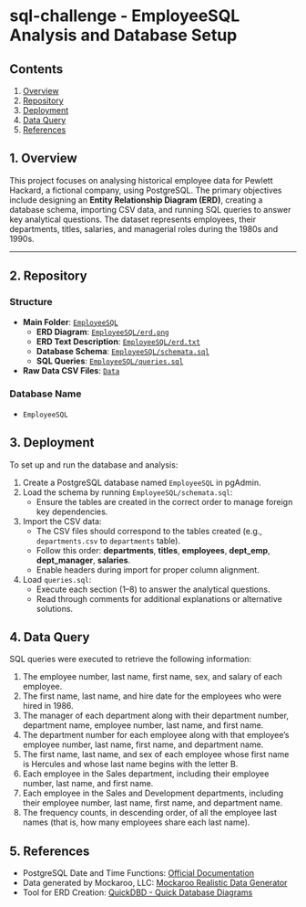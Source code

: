 # sql-challenge - EmployeeSQL Analysis and Database Setup

## Contents
1. [Overview](#1-overview)  
2. [Repository](#2-repository)  
3. [Deployment](#3-deployment)  
4. [Data Query](#4-data-query)  
5. [References](#5-references)  


## 1. Overview
This project focuses on analysing historical employee data for Pewlett Hackard, a fictional company, using PostgreSQL. The primary objectives include designing an **Entity Relationship Diagram (ERD)**, creating a database schema, importing CSV data, and running SQL queries to answer key analytical questions. The dataset represents employees, their departments, titles, salaries, and managerial roles during the 1980s and 1990s.

---

## 2. Repository

### Structure
- **Main Folder**: [`EmployeeSQL`](EmployeeSQL)  
  - **ERD Diagram**: [`EmployeeSQL/erd.png`](EmployeeSQL/erd.png)
  - **ERD Text Description**: [`EmployeeSQL/erd.txt`](EmployeeSQL/erd.txt)
  - **Database Schema**: [`EmployeeSQL/schemata.sql`](EmployeeSQL/schemata.sql)
  - **SQL Queries**: [`EmployeeSQL/queries.sql`](EmployeeSQL/queries.sql)
- **Raw Data CSV Files**: [`Data`](Data)

### Database Name
- `EmployeeSQL`


## 3. Deployment
To set up and run the database and analysis:
1. Create a PostgreSQL database named `EmployeeSQL` in pgAdmin.
2. Load the schema by running `EmployeeSQL/schemata.sql`:
   - Ensure the tables are created in the correct order to manage foreign key dependencies.
3. Import the CSV data:
   - The CSV files should correspond to the tables created (e.g., `departments.csv` to `departments` table).
   - Follow this order: **departments**, **titles**, **employees**, **dept_emp**, **dept_manager**, **salaries**.
   - Enable headers during import for proper column alignment.
4. Load `queries.sql`:
   - Execute each section (1–8) to answer the analytical questions.
   - Read through comments for additional explanations or alternative solutions.


## 4. Data Query
SQL queries were executed to retrieve the following information:
1. The employee number, last name, first name, sex, and salary of each employee.
2. The first name, last name, and hire date for the employees who were hired in 1986.
3. The manager of each department along with their department number, department name, employee number, last name, and first name.
4. The department number for each employee along with that employee’s employee number, last name, first name, and department name.
5. The first name, last name, and sex of each employee whose first name is Hercules and whose last name begins with the letter B.
6. Each employee in the Sales department, including their employee number, last name, and first name.
7. Each employee in the Sales and Development departments, including their employee number, last name, first name, and department name.
8. The frequency counts, in descending order, of all the employee last names (that is, how many employees share each last name).


## 5. References
- PostgreSQL Date and Time Functions: [Official Documentation](https://www.postgresql.org/docs/8.1/functions-datetime.html)  
- Data generated by Mockaroo, LLC: [Mockaroo Realistic Data Generator](https://mockaroo.com/)  
- Tool for ERD Creation: [QuickDBD - Quick Database Diagrams](http://www.quickdatabasediagrams.com/)  
